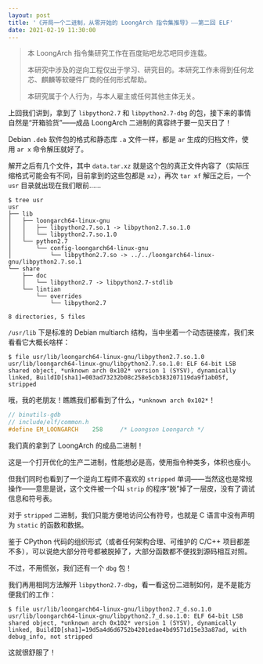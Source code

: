 ```yaml
---
layout: post
title: '《开局一个二进制，从零开始的 LoongArch 指令集推导》——第二回 ELF'
date: 2021-02-19 11:30:00
---
```


> 本 LoongArch 指令集研究工作在百度贴吧龙芯吧同步连载。
>
> 本研究中涉及的逆向工程仅出于学习、研究目的。本研究工作未得到任何龙芯、麒麟等软硬件厂商的任何形式帮助。
>
> 本研究属于个人行为，与本人雇主或任何其他主体无关。

上回我们讲到，拿到了 `libpython2.7` 和 `libpython2.7-dbg` 的包，接下来的事情自然是“开箱验货”——成品 LoongArch 二进制的真容终于要一见天日了！

Debian `.deb` 软件包的格式和静态库 `.a` 文件一样，都是 `ar` 生成的归档文件，使用 `ar x` 命令解压就好了。

解开之后有几个文件，其中 `data.tar.xz` 就是这个包的真正文件内容了（实际压缩格式可能会有不同，目前拿到的这些包都是 `xz`），再次 `tar xf` 解压之后，一个 `usr` 目录就出现在我们眼前……

```plain
$ tree usr
usr
├── lib
│   ├── loongarch64-linux-gnu
│   │   ├── libpython2.7.so.1 -> libpython2.7.so.1.0
│   │   └── libpython2.7.so.1.0
│   └── python2.7
│       └── config-loongarch64-linux-gnu
│           └── libpython2.7.so -> ../../loongarch64-linux-gnu/libpython2.7.so.1
└── share
    ├── doc
    │   └── libpython2.7 -> libpython2.7-stdlib
    └── lintian
        └── overrides
            └── libpython2.7

8 directories, 5 files
```

`/usr/lib` 下是标准的 Debian multiarch 结构，当中坐着一个动态链接库，我们来看看它大概长啥样：

```plain
$ file usr/lib/loongarch64-linux-gnu/libpython2.7.so.1.0
usr/lib/loongarch64-linux-gnu/libpython2.7.so.1.0: ELF 64-bit LSB shared object, *unknown arch 0x102* version 1 (SYSV), dynamically linked, BuildID[sha1]=003ad73232b08c258e5cb383207119da9f1ab05f, stripped
```

哦，我的老朋友！瞧瞧我们都看到了什么，`*unknown arch 0x102*`！

```c
// binutils-gdb
// include/elf/common.h
#define EM_LOONGARCH    258     /* Loongson Loongarch */
```

我们真的拿到了 LoongArch 的成品二进制！

这是一个打开优化的生产二进制，性能想必是高，使用指令种类多，体积也瘦小。

但我们同时也看到了一个逆向工程师不喜欢的 `stripped` 单词——当然这也是常规操作——意思是说，这个文件被一个叫 `strip` 的程序“脱”掉了一层皮，没有了调试信息和符号表。

对于 `stripped` 二进制，我们只能方便地访问公有符号，也就是 C 语言中没有声明为 `static` 的函数和数据。

鉴于 CPython 代码的组织形式（或者任何架构合理、可维护的 C/C++ 项目都差不多），可以说绝大部分符号都被脱掉了，大部分函数都不便找到源码相互对照。

不过，不用慌张，我们还有一个 `dbg` 包！

我们再用相同方法解开 `libpython2.7-dbg`，看一看这份二进制如何，是不是能方便我们的工作：

```plain
$ file usr/lib/loongarch64-linux-gnu/libpython2.7_d.so.1.0
usr/lib/loongarch64-linux-gnu/libpython2.7_d.so.1.0: ELF 64-bit LSB shared object, *unknown arch 0x102* version 1 (SYSV), dynamically linked, BuildID[sha1]=19d5a4d6d6752b4201edae4bd9571d15e33a87ad, with debug_info, not stripped
```

这就很舒服了！
